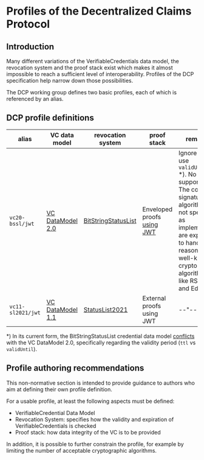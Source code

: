 # Profiles of the Decentralized Claims Protocol

## Introduction

Many different variations of the VerifiableCredentials data model, the revocation system and the proof stack exist which
makes it almost impossible to reach a sufficient level of interoperability. Profiles of the DCP specification help
narrow down those possibilities.

The DCP working group defines two basic profiles, each of which is referenced by an alias.

## DCP profile definitions

| alias             | VC data model                                               | revocation system                                                        | proof stack                                                                 | remarks                                                                                                                                                                                                           |
|-------------------|-------------------------------------------------------------|--------------------------------------------------------------------------|-----------------------------------------------------------------------------|-------------------------------------------------------------------------------------------------------------------------------------------------------------------------------------------------------------------|
| `vc20-bssl/jwt`   | [VC DataModel 2.0](https://www.w3.org/TR/vc-data-model-2.0) | [BitStringStatusList](https://www.w3.org/TR/vc-bitstring-status-list/)   | Enveloped proofs [using JWT](https://www.w3.org/TR/vc-jose-cose/#with-jose) | Ignore `ttl`, use `validUntil` *). No JWE supported. The concrete signature algorithm is not specified, as implementors are expected to handle all reasonably well-known crypto algorithms like RSA, EC and EdDSA |
| `vc11-sl2021/jwt` | [VC DataModel 1.1](https://www.w3.org/TR/vc-data-model)     | [StatusList2021](https://www.w3.org/TR/2023/WD-vc-status-list-20230427/) | External proofs using JWT                                                   | --"--                                                                                                                                                                                                             |

*) In its current form, the BitStringStatusList credential data
model [conflicts](https://www.w3.org/TR/vc-bitstring-status-list/#bitstringstatuslistcredential) with the VC DataModel
2.0, specifically regarding the validity period (`ttl` vs `validUntil`).

## Profile authoring recommendations

This non-normative section is intended to provide guidance to authors who aim at defining their own profile definition.

For a usable profile, at least the following aspects must be defined:

- VerifiableCredential Data Model
- Revocation System: specifies how the validity and expiration of VerifiableCredentials is checked
- Proof stack: how data integrity of the VC is to be provided

In addition, it is possible to further constrain the profile, for example by limiting the number of acceptable
cryptographic algorithms.